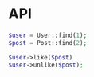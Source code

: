 # API

```php
$user = User::find(1);
$post = Post::find(2);

$user->like($post)
$user->unlike($post);
```
